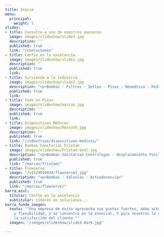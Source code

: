 ```yaml
---
title: Inicio
menu:
  principal:
    weight: 1
slides:
- title: Consulte a uno de nuestros asesores
  image: images/slideshow/slide3.jpg
  description: ''
  published: true
  link: "/contactenos"
- title: Confíe en la excelencia
  image: images/slideshow/slide1.jpg
  description: ''
  published: true
  link: 
- title: Sirviendo a la industria
  image: images/slideshow/slide2.jpg
  description: "<p>Bombas · Filtros · Sellos · Pisos · Neumática · Hidráulica</p>"
  published: true
  link: 
- title: Todo en Pisos
  image: images/slideshow/marcas.jpg
  description: ''
  published: true
  link: 
- title: Dispositivos Médicos
  image: images/slideshow/Rexroth.jpg
  description: ''
  published: true
  link: "/industrias/dispositivos-medicos/"
- title: Bombas Sanitarias Fristam
  image: images/slideshow/Fristam-Seal.jpg
  description: "<p>Bombas Sanitarias Centrífugas · Desplazamiento Positivas · Mezcladoras</p>"
  published: true
  link: "/marcas/fristam/"
- title: Flowserve
  image: "/v1529916934/flowserve1.jpg"
  description: "<p>Bombas · Válvulas · Actuadores</p>"
  published: true
  link: "/marcas/flowserve/"
barra_azul:
  titular: Confíe en la excelencia
  subtitular: Líderes en soluciones...
barra_fondo_imagen:
  texto: '"Una empresa de éxito aprovecha sus puntos fuertes, debe actuar con rapidez
    y flexibilidad, y se concentra en lo esencial. Y para nosotros lo esencial es
    la satisfacción del cliente."'
  imagen: "/images/slideshow/slide3-dark.jpg"

---
```

